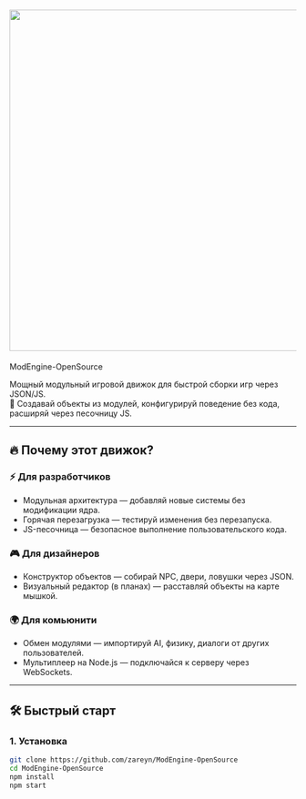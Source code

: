 # <img src="https://a.imgfoto.host/2025/06/27/1000171171.png" width="600">
 ModEngine-OpenSource

Мощный модульный игровой движок для быстрой сборки игр через JSON/JS.  
🚀 Создавай объекты из модулей, конфигурируй поведение без кода, расширяй через песочницу JS.  

---

## 🔥 Почему этот движок?

### ⚡️ Для разработчиков
- Модульная архитектура — добавляй новые системы без модификации ядра.
- Горячая перезагрузка — тестируй изменения без перезапуска.
- JS-песочница — безопасное выполнение пользовательского кода.

### 🎮 Для дизайнеров
- Конструктор объектов — собирай NPC, двери, ловушки через JSON.
- Визуальный редактор (в планах) — расставляй объекты на карте мышкой.

### 🌍 Для комьюнити
- Обмен модулями — импортируй AI, физику, диалоги от других пользователей.
- Мультиплеер на Node.js — подключайся к серверу через WebSockets.

---

## 🛠 Быстрый старт

### 1. Установка
```bash
git clone https://github.com/zareyn/ModEngine-OpenSource
cd ModEngine-OpenSource
npm install
npm start